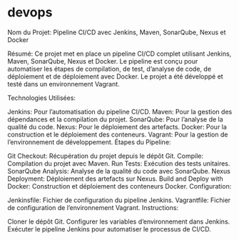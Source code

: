 # devops
Nom du Projet: Pipeline CI/CD avec Jenkins, Maven, SonarQube, Nexus et Docker

Résumé: Ce projet met en place un pipeline CI/CD complet utilisant Jenkins, Maven, SonarQube, Nexus et Docker. Le pipeline est conçu pour automatiser les étapes de compilation, de test, d’analyse de code, de déploiement et de déploiement avec Docker. Le projet a été développé et testé dans un environnement Vagrant.

Technologies Utilisées:

Jenkins: Pour l’automatisation du pipeline CI/CD.
Maven: Pour la gestion des dépendances et la compilation du projet.
SonarQube: Pour l’analyse de la qualité du code.
Nexus: Pour le déploiement des artefacts.
Docker: Pour la construction et le déploiement des conteneurs.
Vagrant: Pour la gestion de l’environnement de développement.
Étapes du Pipeline:

Git Checkout: Récupération du projet depuis le dépôt Git.
Compile: Compilation du projet avec Maven.
Run Tests: Exécution des tests unitaires.
SonarQube Analysis: Analyse de la qualité du code avec SonarQube.
Nexus Deployment: Déploiement des artefacts sur Nexus.
Build and Deploy with Docker: Construction et déploiement des conteneurs Docker.
Configuration:

Jenkinsfile: Fichier de configuration du pipeline Jenkins.
Vagrantfile: Fichier de configuration de l’environnement Vagrant.
Instructions:

Cloner le dépôt Git.
Configurer les variables d’environnement dans Jenkins.
Exécuter le pipeline Jenkins pour automatiser le processus de CI/CD.

